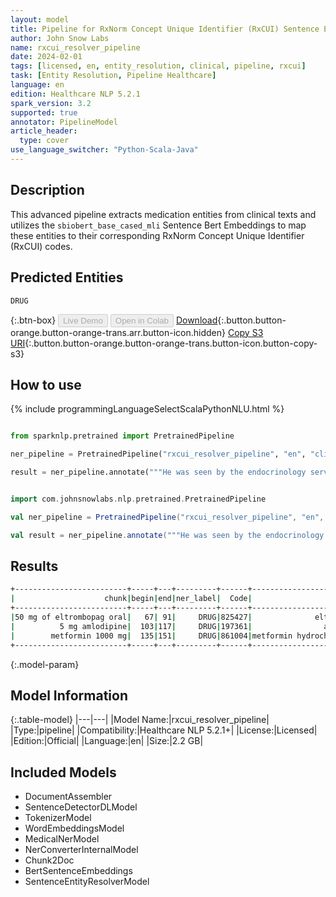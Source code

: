```yaml
---
layout: model
title: Pipeline for RxNorm Concept Unique Identifier (RxCUI) Sentence Entity Resolver
author: John Snow Labs
name: rxcui_resolver_pipeline
date: 2024-02-01
tags: [licensed, en, entity_resolution, clinical, pipeline, rxcui]
task: [Entity Resolution, Pipeline Healthcare]
language: en
edition: Healthcare NLP 5.2.1
spark_version: 3.2
supported: true
annotator: PipelineModel
article_header:
  type: cover
use_language_switcher: "Python-Scala-Java"
---
```


## Description

This advanced pipeline extracts medication entities from clinical texts and utilizes the `sbiobert_base_cased_mli` Sentence Bert Embeddings to map these entities to their corresponding RxNorm Concept Unique Identifier (RxCUI) codes.

## Predicted Entities

`DRUG`

{:.btn-box}
<button class="button button-orange" disabled>Live Demo</button>
<button class="button button-orange" disabled>Open in Colab</button>
[Download](https://s3.amazonaws.com/auxdata.johnsnowlabs.com/clinical/models/rxcui_resolver_pipeline_en_5.2.1_3.2_1706795188892.zip){:.button.button-orange.button-orange-trans.arr.button-icon.hidden}
[Copy S3 URI](s3://auxdata.johnsnowlabs.com/clinical/models/rxcui_resolver_pipeline_en_5.2.1_3.2_1706795188892.zip){:.button.button-orange.button-orange-trans.button-icon.button-copy-s3}

## How to use



<div class="tabs-box" markdown="1">
{% include programmingLanguageSelectScalaPythonNLU.html %}
  
```python

from sparknlp.pretrained import PretrainedPipeline

ner_pipeline = PretrainedPipeline("rxcui_resolver_pipeline", "en", "clinical/models")

result = ner_pipeline.annotate("""He was seen by the endocrinology service and she was discharged on 50 mg of eltrombopag oral at night, 5 mg amlodipine with meals, and metformin 1000 mg two times a day.""")

```
```scala

import com.johnsnowlabs.nlp.pretrained.PretrainedPipeline

val ner_pipeline = PretrainedPipeline("rxcui_resolver_pipeline", "en", "clinical/models")

val result = ner_pipeline.annotate("""He was seen by the endocrinology service and she was discharged on 50 mg of eltrombopag oral at night, 5 mg amlodipine with meals, and metformin 1000 mg two times a day.""")

```
</div>

## Results

```bash
+-------------------------+-----+---+---------+------+-------------------------------------------+------------------------------------------------------------+------------------------------------------------------------+
|                    chunk|begin|end|ner_label|  Code|                                description|                                                 resolutions|                                                   all_codes|
+-------------------------+-----+---+---------+------+-------------------------------------------+------------------------------------------------------------+------------------------------------------------------------+
|50 mg of eltrombopag oral|   67| 91|     DRUG|825427|              eltrombopag 50 MG Oral Tablet|eltrombopag 50 MG Oral Tablet:::alpelisib 50 MG Oral Tabl...|825427:::2169316:::2049111:::1804806:::1940374:::1597587:...|
|          5 mg amlodipine|  103|117|     DRUG|197361|                amlodipine 5 MG Oral Tablet|amlodipine 5 MG Oral Tablet:::levamlodipine 5 MG Oral Tab...|197361:::2377371:::387013:::212549:::311354:::2377373:::4...|
|        metformin 1000 mg|  135|151|     DRUG|861004|metformin hydrochloride 1000 MG Oral Tablet|metformin hydrochloride 1000 MG Oral Tablet:::cefepime 10...|861004:::1665093:::1791593:::311625:::1665050:::1722919::...|
+-------------------------+-----+---+---------+------+-------------------------------------------+------------------------------------------------------------+------------------------------------------------------------+
```

{:.model-param}
## Model Information

{:.table-model}
|---|---|
|Model Name:|rxcui_resolver_pipeline|
|Type:|pipeline|
|Compatibility:|Healthcare NLP 5.2.1+|
|License:|Licensed|
|Edition:|Official|
|Language:|en|
|Size:|2.2 GB|

## Included Models

- DocumentAssembler
- SentenceDetectorDLModel
- TokenizerModel
- WordEmbeddingsModel
- MedicalNerModel
- NerConverterInternalModel
- Chunk2Doc
- BertSentenceEmbeddings
- SentenceEntityResolverModel
